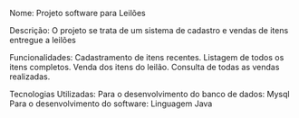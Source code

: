 Nome:
Projeto software para  Leilões

Descrição:
O projeto se trata de um sistema de cadastro e vendas de itens entregue a leilões

Funcionalidades:
Cadastramento de itens recentes.
Listagem de todos os itens completos.
Venda dos itens do leilão.
Consulta de todas as vendas realizadas.

Tecnologias Utilizadas:
Para o  desenvolvimento do banco de dados:
Mysql
Para o desenvolvimento do software:
Linguagem Java

